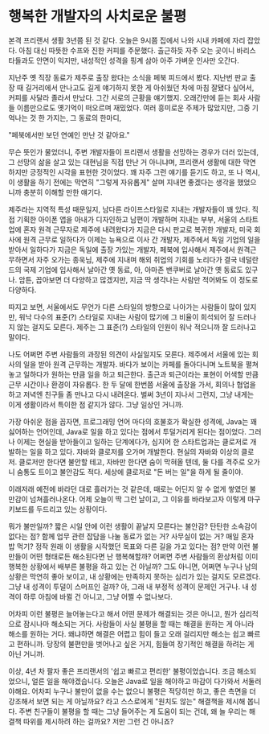# 행복한 개발자의 사치로운 불평

본격 프리랜서 생활 3년쯤 된 것 같다. 오늘은 9시쯤 집에서 나와 시내 카페에 자리 잡았다. 아침 대신 따뜻한 수프와 진한 커피를 주문했다. 출근하듯 자주 오는 곳이니 바리스타들과도 안면이 익지만, 내성적인 성격을 핑계 삼아 아주 가벼운 인사만 오간다.

지난주 옛 직장 동료가 제주로 출장 왔다는 소식을 페북 피드에서 봤다. 지난번 판교 출장 때 길거리에서 만나고도 길게 얘기하지 못한 게 아쉬웠던 차에 마침 잘됐다 싶어서, 커피를 사달라 졸라서 만났다. 그간 서로의 근황을 얘기했지. 오래간만에 듣는 회사 사람들 이름만으로도 옛기억이 떠오르며 재밌었다. 여러 흥미로운 주제가 많았지만, 그중 기억나는 것 한 가지는, 그 동료의 한마디,

"페북에서만 보던 연예인 만난 것 같아요."

무슨 뜻인가 물었더니, 주변 개발자들이 프리랜서 생활을 선망하는 경우가 더러 있는데, 그 선망의 삶을 살고 있는 대현님을 직접 만난 거 아니냐며, 프리랜서 생활에 대한 막연하지만 긍정적인 시각을 표현한 것이었다. 꽤 자주 그런 얘기를 듣기도 하고, 또 나 역시, 이 생활을 하기 전에는 막연히 "그렇게 자유롭게" 살며 지내면 좋겠다는 생각을 했었으니까 충분히 이해할 만한 얘기다.

제주라는 지역적 특성 때문일지, 남다른 라이프스타일로 지내는 개발자들이 꽤 있다. 직접 기획한 아이폰 앱을 아내가 디자인하고 남편이 개발하며 지내는 부부, 서울의 스타트업에 혼자 원격 근무자로 제주에 내려왔다가 지금은 다시 판교로 복귀한 개발자, 미국 회사에 원격 근무로 일하다가 이제는 뉴욕으로 이사 간 개발자, 제주에서 독일 기업의 일을 받아서 일하다가 지금은 독일에 출장 가있는 개발자, 페북에 입사해서 제주에서 원격근무하면서 자주 오가는 종욱님, 제주에 지내며 해외 취업의 기회를 노리다가 결국 네덜란드의 국제 기업에 입사해서 날아간 옛 동료, 아, 아마존 밴쿠버로 날아간 옛 동료도 있구나. 암튼, 꼽아보면 더 다양하고 많겠지만, 지금 딱 생각나는 사람만 적어봐도 이 정도로 다양하다.

따지고 보면, 서울에서도 무언가 다른 스타일의 방향으로 나아가는 사람들이 많이 있지만, 워낙 다수의 표준(?) 스타일로 지내는 사람이 많기에 그 비율이 희석되어 잘 드러나지 않는 걸지도 모른다. 제주는 그 표준(?) 스타일의 인원이 워낙 적으니까 잘 드러나고 말이다.

나도 어쩌면 주변 사람들의 과장된 의견이 사실일지도 모른다. 제주에서 서울에 있는 회사의 일을 받아 원격 근무하는 개발자. 바다가 보이는 카페를 돌아다니며 노트북을 펼쳐 놓고 일하다가 원하는 만큼 일을 하고 퇴근한다. 출근과 퇴근이라는 표현이 어색할 만큼 근무 시간이나 환경이 자유롭다. 한 두 달에 한번쯤 서울에 출장을 가서, 회의나 협업을 하고 저녁엔 친구들 좀 만나고 다시 내려온다. 벌써 3년이 지나서 그런지, 그냥 내게는 이게 생활이라서 특이한 점 같지가 않다. 그냥 일상인 거니까.

가장 아쉬운 점을 꼽자면, 프로그래밍 언어 마다의 호불호가 확실한 성격에, Java는 꽤 싫어하는 언어인데, Java로 일을 하고 있다는 점에서 투덜거리게 된다는 점이었다. 그러나 이제는 현실을 받아들이고 일하는 단계에다가, 심지어 한 스타트업과는 클로저로 개발하는 일을 하고 있다. 자바와 클로저를 오가며 개발한다. 현실의 자바와 이상의 클로저. 클로저만 한다면 불안할 테고, 자바만 한다면 숨이 막혀올 텐데, 둘 다를 격주로 오가니 숨통도 트이고 불안감도 적다. 세상에 클로저로 "돈 버는 일"을 하게 될 줄이야.

이래저래 예전에 바라던 대로 흘러가는 것 같은데, 때로는 어딘지 알 수 없게 쌓였던 불만감이 넘쳐흘러나온다. 어제 오늘이 딱 그런 날이고, 그 이유를 바라보고자 이렇게 마구 키보드를 두드리고 있는 상황이다.

뭐가 불만일까? 짧은 시일 안에 이런 생활이 끝날지 모른다는 불안감? 탄탄한 소속감이 없다는 점? 함께 업무 관련 잡담을 나눌 동료가 없는 거? 사무실이 없는 거? 매일 혼자 밥 먹기? 정작 원래 이 생활을 시작했던 목표와 다른 길을 가고 있다는 점? 만약 이런 불만들이 어떤 형태로든 해소된다면 난 행복해할까? 어쩌면 주변 사람들의 환상처럼 이미 행복한 상황에서 배부른 불평을 하고 있는 건 아닐까? 그도 아니면, 어쩌면 누구나 남의 상황은 막연히 좋아 보이고, 내 상황에는 만족하지 못하는 심리가 있는 걸지도 모르겠다. 그냥 내 성격이 투덜이 스머프인 걸까? 아, 그래 내 부정적 성격이 문제인 거구나. 내 성격이 하루 아침에 바뀔 건 아니고, 그냥 어쩔 수 없나보다.

어차피 이런 불평은 늘어놓는다고 해서 어떤 문제가 해결되는 것은 아니고, 뭔가 심리적으로 잠시나마 해소되는 거다. 사람들이 사실 불평을 할 때는 해결을 원하는 게 아니라 해소를 원하는 거다. 왜냐하면 해결은 어렵고 힘이 들고 오래 걸리지만 해소는 쉽고 빠르고 편하니까. 당장의 불편만을 벗어나고 싶은 거지, 힘들여 장기적인 해결을 하려는 게 아닌 거니까.

이상, 4년 차 팔자 좋은 프리랜서의 '쉽고 빠르고 편리한' 불평이었습니다. 조금 해소되었으니, 얼른 일을 해야겠습니다. 오늘은 Java로 일을 해야하고 마감이 다가와서 서둘러야해요. 어차피 누구나 불만이 없을 수는 없으니 불평은 적당히만 하고, 좋은 측면을 더 강조해서 보면 되는 게 아닐까요? 라고 스스로에게 "원치도 않는" 해결책을 제시해 봅니다. 주변 친구들이 불평을 할 때는 그냥 들어주는 게 도움이 되는 건데, 왜 늘 우리는 해결책 따위를 제시하려 하는 걸까요? 저만 그런 건 아니죠?
